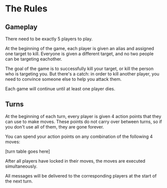 # The Rules

## Gameplay
There need to be exactly 5 players to play.

At the beginning of the game, each player is given an alias and assigned one target to kill. Everyone is given a different target, and no two people can be targeting eachother.

The goal of the game is to successfully kill your target, or kill the person who is targeting you. But there's a catch: in order to kill another player, you need to convince someone else to help you attack them.

Each game will continue until at least one player dies.

## Turns
At the beginning of each turn, every player is given 4 action points that they can use to make moves. These points do not carry over between turns, so if you don't use all of them, they are gone forever.

You can spend your action points on any combination of the following 4 moves:

[turn table goes here]

After all players have locked in their moves, the moves are executed simultaneously.

All messages will be delivered to the corresponding players at the start of the next turn.
